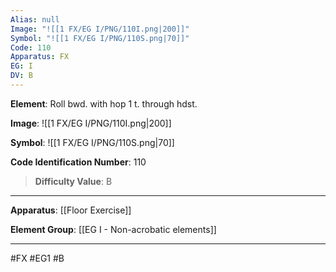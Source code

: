 ```yaml
---
Alias: null
Image: "![[1 FX/EG I/PNG/110I.png|200]]"
Symbol: "![[1 FX/EG I/PNG/110S.png|70]]"
Code: 110
Apparatus: FX
EG: I
DV: B
---
```

**Element**: Roll bwd. with hop 1 t. through hdst.

**Image**:
![[1 FX/EG I/PNG/110I.png|200]]

**Symbol**:
![[1 FX/EG I/PNG/110S.png|70]]

**Code Identification Number**: 110

>**Difficulty Value**: B

___
**Apparatus**: [[Floor Exercise]]

**Element Group**: [[EG I - Non-acrobatic elements]]
___
#FX #EG1 #B
